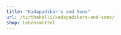 ```yaml
---
title: "Kadapadikar's and Sons"
url: /tirthahalli/kadapadikars-and-sons/
shop: Lebensmittel
---
```

